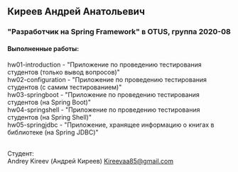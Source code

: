 ## Киреев Андрей Анатольевич
### "Разработчик на Spring Framework" в OTUS, группа 2020-08

#### Выполненные работы:
hw01-introduction - "Приложение по проведению тестирования студентов (только вывод вопросов)"<br>
hw02-configuration - "Приложение по проведению тестирования студентов (с самим тестированием)"<br>
hw03-springboot - "Приложение по проведению тестирования студентов (на Spring Boot)"<br>
hw04-springshell - "Приложение по проведению тестирования студентов (на Spring Shell)"<br>
hw05-springjdbc - "Приложение, хранящее информацию о книгах в библиотеке (на Spring JDBC)"<br>
<br>

Студент:<br>
Andrey Kireev (Андрей Киреев)
Kireevaa85@gmail.com